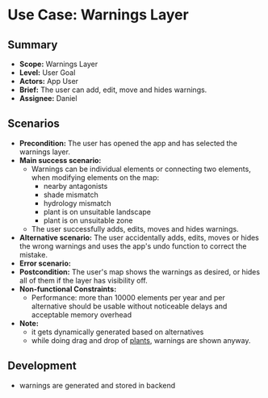 # Use Case: Warnings Layer

## Summary

- **Scope:** Warnings Layer
- **Level:** User Goal
- **Actors:** App User
- **Brief:** The user can add, edit, move and hides warnings.
- **Assignee:** Daniel

## Scenarios

- **Precondition:**
  The user has opened the app and has selected the warnings layer.
- **Main success scenario:**
  - Warnings can be individual elements or connecting two elements, when modifying elements on the map:
    - nearby antagonists
    - shade mismatch
    - hydrology mismatch
    - plant is on unsuitable landscape
    - plant is on unsuitable zone
  - The user successfully adds, edits, moves and hides warnings.
- **Alternative scenario:**
  The user accidentally adds, edits, moves or hides the wrong warnings and uses the app's undo function to correct the mistake.
- **Error scenario:**
- **Postcondition:**
  The user's map shows the warnings as desired, or hides all of them if the layer has visibility off.
- **Non-functional Constraints:**
  - Performance: more than 10000 elements per year and per alternative should be usable without noticeable delays and acceptable memory overhead
- **Note:**
  - it gets dynamically generated based on alternatives
  - while doing drag and drop of [plants](../done/plants_layer.md), warnings are shown anyway.

## Development

- warnings are generated and stored in backend
